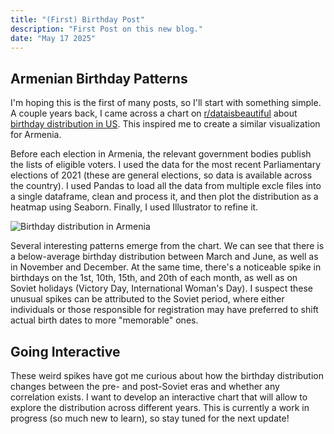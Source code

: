 ```yaml
---
title: "(First) Birthday Post"
description: "First Post on this new blog."
date: "May 17 2025"
---
```



## Armenian Birthday Patterns

I'm hoping this is the first of many posts, so I'll start with something simple. A couple years back, I came across a chart on [r/dataisbeautiful](https://old.reddit.com/r/dataisbeautiful) about [birthday distribution in US](https://old.reddit.com/r/dataisbeautiful/comments/13ro2fw/oc_how_common_in_your_birthday/). This inspired me to create a similar visualization for Armenia. 

Before each election in Armenia, the relevant government bodies publish the lists of eligible voters. I used the data for the most recent Parliamentary elections of 2021 (these are general elections, so data is available across the country). I used Pandas to load all the data from multiple excle files into a single dataframe, clean and process it, and then plot the distribution as a heatmap using Seaborn. Finally, I used Illustrator to refine it.

![Birthday distribution in Armenia](/static/bd_distribution.png)

Several interesting patterns emerge from the chart. We can see that there is a below-average birthday distribution between March and June, as well as in November and December. At the same time, there's a noticeable spike in birthdays on the 1st, 10th, 15th, and 20th of each month, as well as on Soviet holidays (Victory Day, International Woman's Day). I suspect these unusual spikes can be attributed to the Soviet period, where either individuals or those responsible for registration may have preferred to shift actual birth dates to more "memorable" ones.

## Going Interactive

These weird spikes have got me curious about how the birthday distribution changes between the pre- and post-Soviet eras and whether any correlation exists. I want to develop an interactive chart that will allow to explore the distribution across different years. This is currently a work in progress (so much new to learn), so stay tuned for the next update!